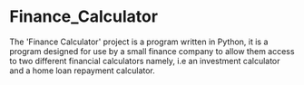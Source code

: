# Finance_Calculator
The 'Finance Calculator' project is a program written in Python, it is a program designed for use by a small finance company to allow them access to two different financial calculators namely, i.e an investment calculator and a home loan repayment calculator.
